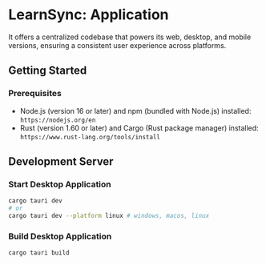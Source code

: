 # LearnSync: Application

It offers a centralized codebase that powers its web, desktop, and mobile versions, ensuring a consistent user experience across platforms.

## Getting Started

### Prerequisites

- Node.js (version 16 or later) and npm (bundled with Node.js) installed: `https://nodejs.org/en`
- Rust (version 1.60 or later) and Cargo (Rust package manager) installed: `https://www.rust-lang.org/tools/install`

## Development Server

### Start Desktop Application

```sh
cargo tauri dev
# or
cargo tauri dev --platform linux # windows, macos, linux
```

### Build Desktop Application

```sh
cargo tauri build
```

